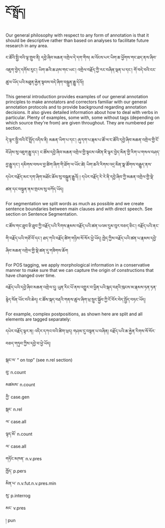 # ངོ་སྤྲོད།

Our general philosophy with respect to any form of annotation is that it should be descriptive
rather than based on analyses to facilitate future research in any area. 

ང་ཚོའི་སྤྱི་བའི་ལྟ་གྲུབ་ནི། དབྱེ་ཞིབ་མཆན་འགྲེལ་དེ་དག་གིས། མ་འོངས་པར་ཡིག་ཆ་ཕྱོགས་གང་ཐད་ནས་ཞིབ་འཇུག་བྱེད་དགོས་རུང་། ཡིག་ཆའི་ཆ་ཤས་གང་ཡང་། འགྲེལ་བརྗོད་ཀྱི་རང་བཞིན་ལྡན་པ་དང་། གོ་བདེ་བའི་ངང་ཚུལ་ཡོད་པའི་མཐུན་རྐྱེན་སྟབས་བདེ་ཞིག་བསྐྲུན་རྒྱུ་དེའོ།།  

This general introduction provides examples of our general annotation principles to make annotators and
correctors familiar with our general annotation protocols and to provide background
regarding annotation decisions. It also gives detailed information about how to deal with
verbs in particular. Plenty of examples, some with, some without tags (depending on which
source they're from) are given throughout. They are numbered per section.

དེ་ལྟར་སྤྱི་བའི་ངོ་སྤྲོད་འདིས་ནི། མཆན་ཡིག་པ་དང་། ཞུ་དག་པ་རྣམ་པ་ཚོ་ལ་ང་ཚོའི་དབྱེ་ཞིབ་མཆན་འགྲེལ་གྱི་ངོ་བོ་ཤེས་སུ་འཇུག་རྒྱུ་དང་། ང་ཚོས་དབྱེ་ཞིབ་མཆན་འགྲེལ་གྱི་སྟངས་འཛིན་ཇི་ལྟར་བྱེད་མིན་གྱི་རིག་པ་གསལ་བཤད་བྱ་རྒྱུ་དང་། དམིགས་བསལ་བྱ་ཚིག་ཞིག་གི་ཐོག་ལ་ཡོང་ཚེ། ཡིག་ཆའི་རིགས་འདྲ་མིན་སྣ་ཚོགས་བརྒྱུད་ནས་དཔེར་བརྗོད་མང་དག་ཞིག་མཐོང་ཆོས་སུ་བསྐྲུན་རྒྱུའོ། ། དཔེར་བརྗོད་རེ་རེ་ནི་དབྱེ་ཞིབ་ཀྱི་མཆན་འགྲེལ་གྱི་སྡེ་ཚན་དང་བསྟུན་ནས་གྲངས་སུ་བཀོད་ཡོད། 

For segmentation we split words as much as possible and we create sentence boundaries
between main clauses and with direct speech. See section on Sentence Segmentation. 

ང་ཚོས་གང་ཐུབ་ཅི་ཐུབ་ཀྱི་བརྗོད་པའི་རིགས་རྣམས་བརྗོད་པའི་ཚན་པའམ་དུམ་བུར་བཅད་ཅིང་། བརྗོད་པའི་ནང་གི་བརྗོད་པའི་གཙོ་བོ་དང་། ཐད་ཀའི་བརྗོད་ཚིག་གཉིས་སོ་སོར་ཕྱེ་ཡོད། ཁྱེད་ཀྱིས་བརྗོད་པའི་ཚན་པ་རྣམས་དབྱེ་ཞིབ་མཆན་འགྲེལ་གྱི་སྡེ་ཚན་དུ་གཟིགས་ཆོག

For POS tagging, we apply morphological information in a conservative manner to make sure
that we can capture the origin of constructions that have changed over time. 

བརྗོད་པའི་དབྱེ་ཞིབ་མཆན་འགྲེལ་དུ།  ཡུན་རིང་པོ་ནས་འགྱུར་བ་ཕྱིན་པའི་སྐད་བརྡའི་ཁུངས་མ་རྣམས་ཏན་ཏན་རྙེད་སོན་ཡོང་བའི་ཆེད། ང་ཚོས་སྐད་བརྡའི་གནས་ཚུལ་ཞིག་ཕྲ་སྲུང་སྐྱོབ་ཀྱི་ངོ་བོར་བེད་སྤྱོད་བཏང་ཡོད།

For example,
complex postpositions, as shown here are split and all elements are tagged separately:

དཔེར་བརྗོད་ལྟར་ན། འདིར་དཀའ་བའི་ཚིག་ཕྲད། གཤམ་དུ་བསྟན་པ་བཞིན། བརྗོད་པའི་ཆ་རྐྱེན་རིགས་སོ་སོར་བཅད་གཏུབ་ཀྱིས་དབྱེ་བ་ཕྱེ་ཡོད། 


 སྒང་ལ་ “ on top” (see n.rel section)</br>
བུ་ n.count</br>
མཚམས་ n.count</br>
ཀྱི་ case.gen</br>
སྒང་ n.rel</br>
ལ་ case.all</br>
ལྟད་མོ་ n.count</br>
ལ་ case.all</br>
གཏོང་མཁན་ n.v.pres</br>
ཁྱོད་ p.pers</br>
མིན་པ་ n.v.fut.n.v.pres.min</br>
སུ་ p.interrog</br>
མང་ v.pres</br>
། pun